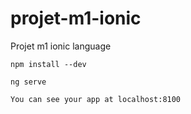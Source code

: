 # projet-m1-ionic
Projet m1 ionic language

```
npm install --dev

ng serve

You can see your app at localhost:8100
```
